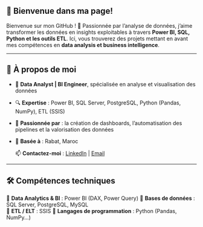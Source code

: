 ## 👋 Bienvenue dans ma page!

Bienvenue sur mon GitHub ! 🎯 Passionnée par l’analyse de données, j’aime transformer les données en insights exploitables à travers **Power BI, SQL, Python et les outils ETL**. Ici, vous trouverez des projets mettant en avant mes compétences en **data analysis et business intelligence**.

---

## 📌 **À propos de moi**  

- 🎯 **Data Analyst | BI Engineer**, spécialisée en analyse et visualisation des données  
- 🔍 **Expertise** : Power BI, SQL Server, PostgreSQL, Python (Pandas, NumPy), ETL (SSIS)  
- 🚀 **Passionnée par** : la création de dashboards, l’automatisation des pipelines et la valorisation des données  
- 📍 **Basée à** : Rabat, Maroc

  📫 **Contactez-moi** : [LinkedIn](https://www.linkedin.com/in/nouhaila-dalil-862156145/) | [Email](mailto:dalilnouhaila@gmail.com)

---

## 🛠 **Compétences techniques**  

🔹 **Data Analytics & BI** : Power BI (DAX, Power Query) 
🔹 **Bases de données** : SQL Server, PostgreSQL, MySQL  
🔹 **ETL / ELT** : SSIS 
🔹 **Langages de programmation** : Python (Pandas, NumPy...)  



